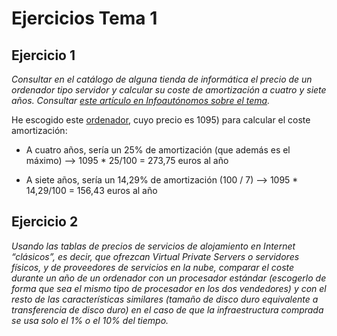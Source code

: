 # Ejercicios Tema 1

## Ejercicio 1

*Consultar en el catálogo de alguna tienda de informática el precio de un ordenador tipo servidor y calcular su coste de amortización a cuatro y siete años. Consultar [este artículo en Infoautónomos sobre el tema](infoautonomos.eleconomista.es/consultas-a-la-comunidad/988/).*

He escogido este [ordenador](https://www.pccomponentes.com/dell-poweredge-t140-intel-xeon-e-2134-16gb), cuyo precio es 1095) para calcular el coste amortización:

- A cuatro años, sería un 25% de amortización (que además es el máximo) --> 1095 * 25/100 = 273,75 euros al año

- A siete años, sería un 14,29% de amortización (100 / 7) --> 1095 * 14,29/100 = 156,43 euros al año

## Ejercicio 2

*Usando las tablas de precios de servicios de alojamiento en Internet “clásicos”, es decir, que ofrezcan Virtual Private Servers o servidores físicos, y de proveedores de servicios en la nube, comparar el coste durante un año de un ordenador con un procesador estándar (escogerlo de forma que sea el mismo tipo de procesador en los dos vendedores) y con el resto de las características similares (tamaño de disco duro equivalente a transferencia de disco duro) en el caso de que la infraestructura comprada se usa solo el 1% o el 10% del tiempo.*
